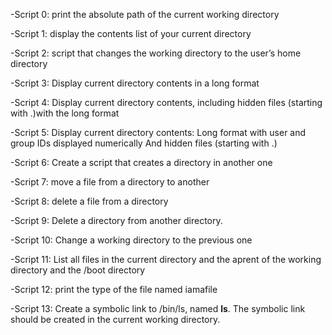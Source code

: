 -Script 0:
print the absolute path of the current working directory

-Script 1:
display the contents list of your current directory

-Script 2:
script that changes the working directory to the user’s home directory

-Script 3:
Display current directory contents in a long format

-Script 4:
Display current directory contents, including hidden files (starting with .)with the long format

-Script 5:
Display current directory contents: Long format with user and group IDs displayed numerically
 And hidden files (starting with .)

-Script 6:
Create a script that creates a directory in another one

-Script 7:
move a file from a directory to another

-Script 8:
delete a file from a directory

-Script 9:
Delete a directory from another directory.

-Script 10:
Change a working directory to the previous one

-Script 11:
List all files in the current directory and the aprent of the working directory and the /boot directory

-Script 12:
print the type of the file named iamafile

-Script 13:
Create a symbolic link to /bin/ls, named __ls__. The symbolic link should be created in the current working directory.     

